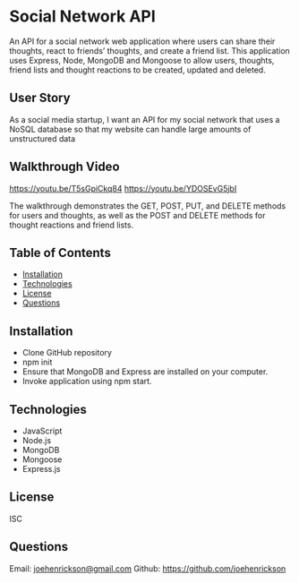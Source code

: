 # Social Network API

An API for a social network web application where users can share their thoughts, react to friends’ thoughts, and create a friend list. This application uses Express, Node, MongoDB and Mongoose to allow users, thoughts, friend lists and thought reactions to be created, updated and deleted. 

## User Story
As a social media startup, I want an API for my social network that uses a NoSQL database so that my website can handle large amounts of unstructured data

## Walkthrough Video
https://youtu.be/T5sGpiCkq84
https://youtu.be/YDOSEvG5jbI

The walkthrough demonstrates the GET, POST, PUT, and DELETE methods for users and thoughts, as well as the POST and DELETE methods for thought reactions and friend lists.

## Table of Contents

* [Installation](#installation)
* [Technologies](#technologies)
* [License](#license)
* [Questions](#questions)

## Installation 
* Clone GitHub repository
* npm init
* Ensure that MongoDB and Express are installed on your computer. 
* Invoke application using npm start. 

## Technologies 
* JavaScript
* Node.js
* MongoDB
* Mongoose
* Express.js

## License
ISC

## Questions
Email: joehenrickson@gmail.com
Github: https://github.com/joehenrickson
